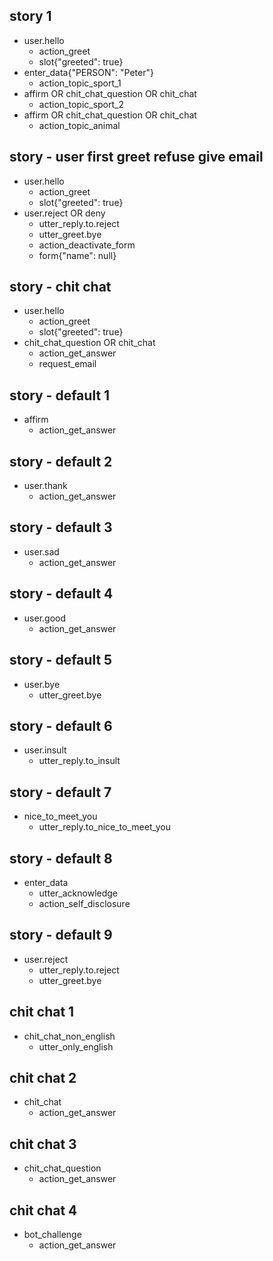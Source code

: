 ## story 1
* user.hello
  - action_greet
  - slot{"greeted": true}
* enter_data{"PERSON": "Peter"}
  - action_topic_sport_1
* affirm OR chit_chat_question OR chit_chat
  - action_topic_sport_2
* affirm OR chit_chat_question OR chit_chat
  - action_topic_animal


## story - user first greet refuse give email
* user.hello
  - action_greet
  - slot{"greeted": true}
* user.reject OR deny
  - utter_reply.to.reject
  - utter_greet.bye
  - action_deactivate_form
  - form{"name": null}


## story - chit chat
* user.hello
  - action_greet
  - slot{"greeted": true}
* chit_chat_question OR chit_chat
  - action_get_answer
  - request_email



<!---------------------------->
<!-- default conversations  -->
<!---------------------------->

## story - default 1
* affirm
  - action_get_answer

## story - default 2
* user.thank
  - action_get_answer

## story - default 3
* user.sad
  - action_get_answer

## story - default 4
* user.good
  - action_get_answer

## story - default 5
* user.bye  
  - utter_greet.bye

## story - default 6
* user.insult
  - utter_reply.to_insult

## story - default 7
* nice_to_meet_you
  - utter_reply.to_nice_to_meet_you

## story - default 8
* enter_data
  - utter_acknowledge
  - action_self_disclosure

## story - default 9
* user.reject
  - utter_reply.to.reject
  - utter_greet.bye


<!---------------------------->
<!--       chit chat        -->
<!---------------------------->

## chit chat 1
* chit_chat_non_english
  - utter_only_english
    
## chit chat 2
* chit_chat
  - action_get_answer

## chit chat 3
* chit_chat_question
  - action_get_answer

## chit chat 4
* bot_challenge
  - action_get_answer

